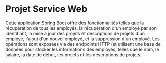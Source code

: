# Projet Service Web

Cette application Spring Boot offre des fonctionnalités telles que la récupération de tous les employés, la récupération d'un employé par son identifiant, la mise à jour des projets et descriptions de projets d'un employé, l'ajout d'un nouvel employé, et la suppression d'un employé. Les opérations sont exposées via des endpoints HTTP (et utilisent une base de données pour stocker les informations des employés, telles que le nom, le salaire, la date de début, les projets et les descriptions de projets.

